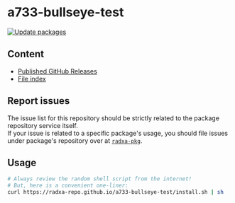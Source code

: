 # a733-bullseye-test

[![Update packages](https://github.com/radxa-repo/a733-bullseye-test/actions/workflows/update.yaml/badge.svg)](https://github.com/radxa-repo/a733-bullseye-test/actions/workflows/update.yaml)

## Content

* [Published GitHub Releases](https://radxa-repo.github.io/a733-bullseye-test/pkgs.json)
* [File index](https://radxa-repo.github.io/a733-bullseye-test/files.list)

## Report issues

The issue list for this repository should be strictly related to the package repository service itself.  
If your issue is related to a specific package's usage, you should file issues under package's repository over at [`radxa-pkg`](https://github.com/radxa-pkg).

## Usage

```bash
# Always review the random shell script from the internet!
# But, here is a convenient one-liner:
curl https://radxa-repo.github.io/a733-bullseye-test/install.sh | sh
```
